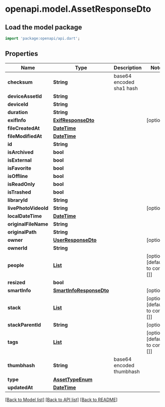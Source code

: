 # openapi.model.AssetResponseDto

## Load the model package
```dart
import 'package:openapi/api.dart';
```

## Properties
Name | Type | Description | Notes
------------ | ------------- | ------------- | -------------
**checksum** | **String** | base64 encoded sha1 hash | 
**deviceAssetId** | **String** |  | 
**deviceId** | **String** |  | 
**duration** | **String** |  | 
**exifInfo** | [**ExifResponseDto**](ExifResponseDto.md) |  | [optional] 
**fileCreatedAt** | [**DateTime**](DateTime.md) |  | 
**fileModifiedAt** | [**DateTime**](DateTime.md) |  | 
**id** | **String** |  | 
**isArchived** | **bool** |  | 
**isExternal** | **bool** |  | 
**isFavorite** | **bool** |  | 
**isOffline** | **bool** |  | 
**isReadOnly** | **bool** |  | 
**isTrashed** | **bool** |  | 
**libraryId** | **String** |  | 
**livePhotoVideoId** | **String** |  | [optional] 
**localDateTime** | [**DateTime**](DateTime.md) |  | 
**originalFileName** | **String** |  | 
**originalPath** | **String** |  | 
**owner** | [**UserResponseDto**](UserResponseDto.md) |  | [optional] 
**ownerId** | **String** |  | 
**people** | [**List<PersonResponseDto>**](PersonResponseDto.md) |  | [optional] [default to const []]
**resized** | **bool** |  | 
**smartInfo** | [**SmartInfoResponseDto**](SmartInfoResponseDto.md) |  | [optional] 
**stack** | [**List<AssetResponseDto>**](AssetResponseDto.md) |  | [optional] [default to const []]
**stackParentId** | **String** |  | [optional] 
**tags** | [**List<TagResponseDto>**](TagResponseDto.md) |  | [optional] [default to const []]
**thumbhash** | **String** | base64 encoded thumbhash | 
**type** | [**AssetTypeEnum**](AssetTypeEnum.md) |  | 
**updatedAt** | [**DateTime**](DateTime.md) |  | 

[[Back to Model list]](../README.md#documentation-for-models) [[Back to API list]](../README.md#documentation-for-api-endpoints) [[Back to README]](../README.md)


